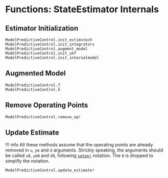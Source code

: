 # Functions: StateEstimator Internals

## Estimator Initialization

```@docs
ModelPredictiveControl.init_estimstoch
ModelPredictiveControl.init_integrators
ModelPredictiveControl.augment_model
ModelPredictiveControl.init_ukf
ModelPredictiveControl.init_internalmodel
```

## Augmented Model

```@docs
ModelPredictiveControl.f̂
ModelPredictiveControl.ĥ
```

## Remove Operating Points

```@docs
ModelPredictiveControl.remove_op!
```

## Update Estimate

!!! info
    All these methods assume that the operating points are already removed in `u`, `ym`
    and `d` arguments. Strickly speaking, the arguments should be called `u0`, `ym0` and
    `d0`, following [`setop!`](@ref) notation. The `0` is dropped to simplify the notation.

```@docs
ModelPredictiveControl.update_estimate!
```
